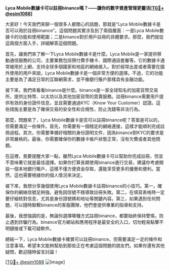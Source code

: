 **Lyca Mobile數據卡可以註冊binance嗎？——讓你的數字資產管理更靈活[[TG💪+ @esim1088](https://t.me/s/esim1088)]**

大家好！今天我們來聊一個很多人都關心的話題，那就是“Lyca Mobile數據卡是否可以用於註冊binance”。這個問題其實涉及到了兩個層面：一是Lyca Mobile數據卡的功能和使用範圍；二是binance對於用戶註冊的具體要求。那麼，我們就從這兩個方面入手，詳細解答這個問題。

首先，讓我們來了解一下Lyca Mobile數據卡是什麼。Lyca Mobile是一家提供移動通信服務的公司，主要業務包括預付費手機卡、國際通話套餐等。它的數據卡通常被用於上網，支持全球多個國家和地區的網絡接入。對於經常出差或者需要在國外使用的用戶來說，Lyca Mobile數據卡是一個非常方便的選擇。不過，它的功能主要是為了滿足日常的互聯網需求，並不像銀行賬戶那樣具有金融功能。

接下來，我們來看看binance是什麼。binance是一家全球知名的加密貨幣交易所，提供比特幣、以太坊以及其他加密貨幣的買賣服務。註冊binance需要用戶提供有效的身份證件信息，並且需要通過KYC（Know Your Customer）認證。這些措施主要是為了確保交易的安全性和合規性，防止洗錢等非法行為。

那麼，問題來了，Lyca Mobile數據卡是否可以註冊binance呢？答案是可以的，但需要滿足一些條件。首先，你需要有一個穩定的網絡連接，這樣才能順利完成註冊過程。其次，你需要準備好相關的身份證明文件，因為binance對KYC的要求是非常嚴格的。最後，你需要確保你的數據卡帳戶狀態正常，沒有欠費或者其他問題。

在這裡，我要提醒大家一點，雖然Lyca Mobile數據卡可以幫助你完成註冊，但並不意味著它就是最佳選擇。如果你打算長期使用binance進行交易，建議你考慮開設一個本地銀行賬戶，這樣不僅方便資金存取，還能享受更多的優惠和便利。當然，這也需要根據你的個人情況來決定。

接下來，我想分享幾個使用Lyca Mobile數據卡註冊binance的小技巧。第一，確保你的網絡信號足夠強，避免因信號不穩導致註冊失敗。第二，在填寫表格時一定要仔細核對信息，尤其是身份證號碼和地址等關鍵內容。第三，如果遇到任何問題，可以隨時聯繫binance的客服團隊，他們會提供專業的指導和支持。

最後，我想強調的是，無論你選擇哪種方式註冊binance，都要始終保持警惕，防止遇到詐騙行為。binance官方網站和應用程序是最安全的入口，切勿輕易點擊不明鏈接或下載可疑軟件。

總結一下，Lyca Mobile數據卡確實可以註冊binance，但需要滿足一定的條件和注意事項。希望本文能夠幫助到那些正在考慮這個問題的朋友們。如果你還有其他疑問，歡迎隨時留言討論！

[[TG💪+ @esim1088](https://t.me/s/esim1088) ![Image](https://i.postimg.cc/4NQfJmqS/Snipaste-2025-05-13-00-14-12.png)]